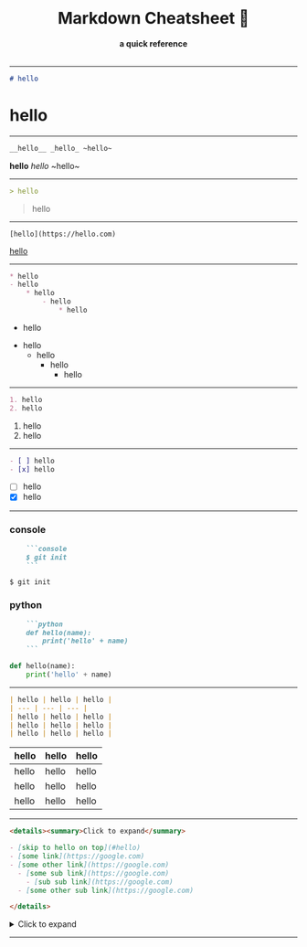 <div align="center">
  <br>
  <h1>Markdown Cheatsheet  📗</h1>
  <strong>a quick reference</strong>
</div>
<br>

---

```markdown
# hello
```
# hello

---

```markdown
__hello__ _hello_ ~hello~
```

__hello__ _hello_ ~hello~

---

```markdown
> hello
```

> hello

---
`[hello](https://hello.com)`

[hello](https://hello.com)

---
```markdown
* hello
- hello
	* hello
		- hello
			* hello
```

* hello
- hello
	* hello
		- hello
			* hello

---
```markdown
1. hello
2. hello
```
1. hello
2. hello

---
```markdown
- [ ] hello
- [x] hello
```
- [ ] hello
- [x] hello

---
### console
```markdown
	```console
	$ git init
	```
```
```console
$ git init
```

### python
```markdown
	```python
	def hello(name):
		print('hello' + name)
	```
```
```python
def hello(name):
	print('hello' + name)
```

---
```markdown
| hello | hello | hello |
| --- | --- | --- |
| hello | hello | hello |
| hello | hello | hello |
| hello | hello | hello |
```
| hello | hello | hello |
| --- | --- | --- |
| hello | hello | hello |
| hello | hello | hello |
| hello | hello | hello |

---
```markdown
<details><summary>Click to expand</summary>

- [skip to hello on top](#hello)
- [some link](https://google.com)
- [some other link](https://google.com)
  - [some sub link](https://google.com)
    - [sub sub link](https://google.com)
  - [some other sub link](https://google.com)

</details>
```
<details><summary>Click to expand</summary>

- [skip to hello on top](#hello)
- [some link](https://google.com)
- [some other link](https://google.com)
  - [some sub link](https://google.com)
    - [sub sub link](https://google.com)
  - [some other sub link](https://google.com)

</details>

---
